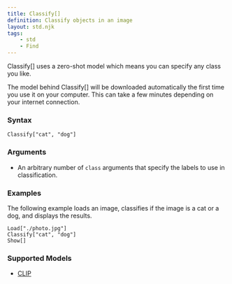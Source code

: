 ```yaml
---
title: Classify[]
definition: Classify objects in an image
layout: std.njk
tags:
    - std
    - Find
---
```


Classify[] uses a zero-shot model which means you can specify any class you like.

<div class="note">
<p>The model behind Classify[] will be downloaded automatically the first time you use it on your computer. This can take a few minutes depending on your internet connection.</p>
</div>

### Syntax

```
Classify["cat", "dog"]
```

### Arguments

- An arbitrary number of `class` arguments that specify the labels to use in classification.

### Examples

The following example loads an image, classifies if the image is a cat or a dog, and displays the results.

```
Load["./photo.jpg"]
Classify["cat", "dog"]
Show[]
```

### Supported Models

- [CLIP](https://github.com/openai/clip)
